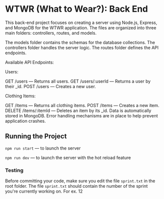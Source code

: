 # WTWR (What to Wear?): Back End

This back-end project focuses on creating a server using Node.js, Express, and MongoDB for the WTWR application. The files are organized into three main folders: controllers, routes, and models.

The models folder contains the schemas for the database collections.
The controllers folder handles the server logic.
The routes folder defines the API endpoints.

Available API Endpoints:

Users:

GET /users — Returns all users.
GET /users/:userId — Returns a user by their \_id.
POST /users — Creates a new user.

Clothing Items:

GET /items — Returns all clothing items.
POST /items — Creates a new item.
DELETE /items/:itemId — Deletes an item by its \_id.
Data is automatically stored in MongoDB. Error handling mechanisms are in place to help prevent application crashes.

## Running the Project

`npm run start` — to launch the server

`npm run dev` — to launch the server with the hot reload feature

### Testing

Before committing your code, make sure you edit the file `sprint.txt` in the root folder. The file `sprint.txt` should contain the number of the sprint you're currently working on. For ex. 12
